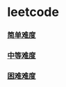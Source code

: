 # leetcode
### [简单难度](https://github.com/woai3c/leetcode/tree/master/easy)
### [中等难度](https://github.com/woai3c/leetcode/tree/master/medium)
### [困难难度](https://github.com/woai3c/leetcode/tree/master/hard)

